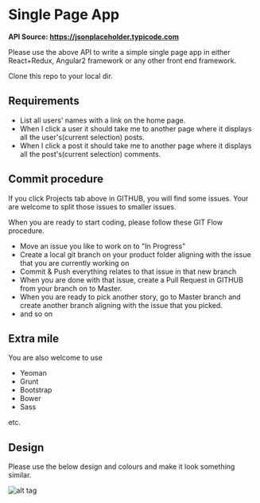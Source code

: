 # Single Page App

**API Source: https://jsonplaceholder.typicode.com**

Please use the above API to write a simple single page app in either React+Redux, Angular2 framework or any other front end framework.

Clone this repo to your local dir.

## Requirements

- List all users' names with a link on the home page.
- When I click a user it should take me to another page where it displays all the user's(current selection) posts.
- When I click a post it should take me to another page where it displays all the post's(current selection) comments.

## Commit procedure

If you click Projects tab above in GITHUB, you will find some issues. Your are welcome to split those issues to smaller issues. 

When you are ready to start coding, please follow these GIT Flow procedure.

- Move an issue you like to work on to "In Progress"
- Create a local git branch on your product folder aligning with the issue that you are currently working on
- Commit & Push everything relates to that issue in that new branch
- When you are done with that issue, create a Pull Request in GITHUB from your branch on to Master. 
- When you are ready to pick another story, go to Master branch and create another branch aligning with the issue that you picked.
- and so on

## Extra mile

You are also welcome to use

- Yeoman
- Grunt
- Bootstrap
- Bower
- Sass

etc.

## Design
Please use the below design and colours and make it look something similar.

![alt tag](http://weraiseapp.com.s3.amazonaws.com/Collobos.png)
